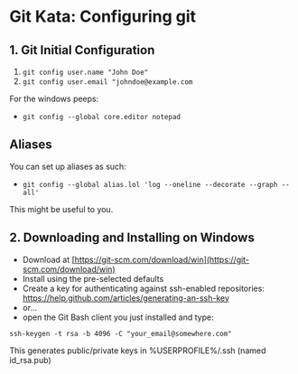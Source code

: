 # Git Kata: Configuring git


## 1. Git Initial Configuration
1. `git config user.name "John Doe"`
2. `git config user.email "johndoe@example.com`

For the windows peeps:
- `git config --global core.editor notepad`

## Aliases

You can set up aliases as such:
* `git config --global alias.lol 'log --oneline --decorate --graph --all'`

This might be useful to you.

## 2. Downloading and Installing on Windows

* Download at [https://git-scm.com/download/win](https://git-scm.com/download/win)
* Install using the pre-selected defaults
* Create a key for authenticating against ssh-enabled repositories:
https://help.github.com/articles/generating-an-ssh-key
* or...
* open the Git Bash client you just installed and type:

`ssh-keygen -t rsa -b 4096 -C "your_email@somewhere.com"`

This generates public/private keys in %USERPROFILE%/.ssh (named id_rsa.pub)
